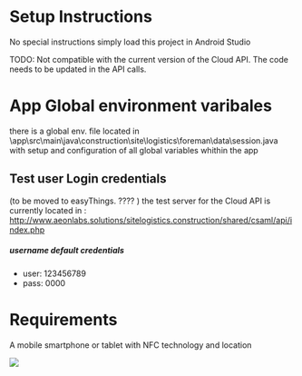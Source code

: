 # Setup Instructions
No special instructions simply load this project in Android Studio 

TODO: Not compatible with the current version of the Cloud API. The code needs to be updated in the API calls.

# App Global environment varibales
there is a global env. file located in \app\src\main\java\construction\site\logistics\foreman\data\session.java with setup and configuration of all global variables whithin the app

## Test user Login credentials
(to be moved to easyThings. ???? )
the test server for the Cloud API is currently located in : http://www.aeonlabs.solutions/sitelogistics.construction/shared/csaml/api/index.php

##### username default credentials
- user: 123456789
- pass: 0000


# Requirements
A mobile smartphone or tablet with NFC technology and location 



![](https://github.com/aeonSolutions/Site-Logistics-Platform/blob/main/Android/siteWorker/ScreenShots/mainMenu.png)
